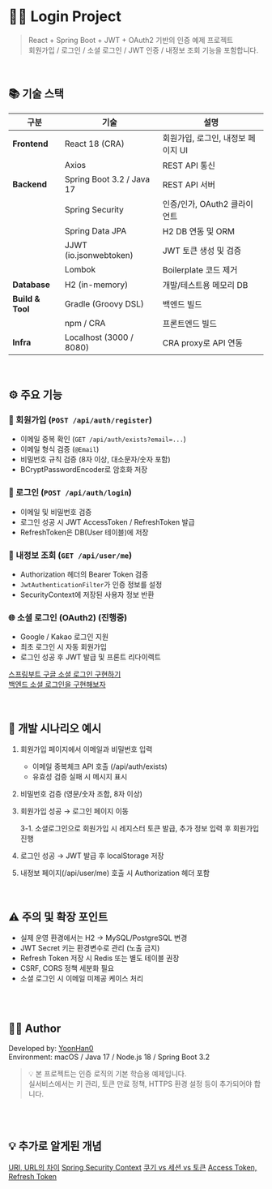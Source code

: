 # 👨‍💻 Login Project

> React + Spring Boot + JWT + OAuth2 기반의 인증 예제 프로젝트  
> 회원가입 / 로그인 / 소셜 로그인 / JWT 인증 / 내정보 조회 기능을 포함합니다.

<br />

## 📚 기술 스택

| 구분 | 기술 | 설명 |
|------|------|------|
| **Frontend** | React 18 (CRA) | 회원가입, 로그인, 내정보 페이지 UI |
|  | Axios | REST API 통신 |
| **Backend** | Spring Boot 3.2 / Java 17 | REST API 서버 |
|  | Spring Security | 인증/인가, OAuth2 클라이언트 |
|  | Spring Data JPA | H2 DB 연동 및 ORM |
|  | JJWT (io.jsonwebtoken) | JWT 토큰 생성 및 검증 |
|  | Lombok | Boilerplate 코드 제거 |
| **Database** | H2 (in-memory) | 개발/테스트용 메모리 DB |
| **Build & Tool** | Gradle (Groovy DSL) | 백엔드 빌드 |
|  | npm / CRA | 프론트엔드 빌드 |
| **Infra** | Localhost (3000 / 8080) | CRA proxy로 API 연동 |

<br />

## ⚙️ 주요 기능

### 🧾 회원가입 (`POST /api/auth/register`)
- 이메일 중복 확인 (`GET /api/auth/exists?email=...`)
- 이메일 형식 검증 (`@Email`)
- 비밀번호 규칙 검증 (8자 이상, 대소문자/숫자 포함)
- BCryptPasswordEncoder로 암호화 저장

### 🔐 로그인 (`POST /api/auth/login`)
- 이메일 및 비밀번호 검증
- 로그인 성공 시 JWT AccessToken / RefreshToken 발급
- RefreshToken은 DB(User 테이블)에 저장

### 🪪 내정보 조회 (`GET /api/user/me`)
- Authorization 헤더의 Bearer Token 검증
- `JwtAuthenticationFilter`가 인증 정보를 설정
- SecurityContext에 저장된 사용자 정보 반환

### 🌐 소셜 로그인 (OAuth2) (진행중)
- Google / Kakao 로그인 지원
- 최초 로그인 시 자동 회원가입
- 로그인 성공 후 JWT 발급 및 프론트 리다이렉트

[스프링부트 구글 소셜 로그인 구현하기](https://velog.io/@bdd14club/%EB%B0%B1%EC%97%94%EB%93%9C-2.-%EA%B5%AC%EA%B8%80-%EC%86%8C%EC%85%9C-%EB%A1%9C%EA%B7%B8%EC%9D%B8-%EA%B5%AC%ED%98%84%ED%95%98%EA%B8%B0) <br/>
[백엔드 소셜 로그인을 구현해보자](https://velog.io/@juuuunny/%EB%B0%B1%EC%97%94%EB%93%9C%EC%97%90%EC%84%9C-%EC%86%8C%EC%85%9C-%EB%A1%9C%EA%B7%B8%EC%9D%B8%EC%9D%84-%EA%B5%AC%ED%98%84%ED%95%B4%EB%B3%B4%EC%9E%90-%EC%B9%B4%EC%B9%B4%EC%98%A4-%EA%B5%AC%EA%B8%80-%EB%84%A4%EC%9D%B4%EB%B2%84-3%EC%A2%85-%EC%A0%81%EC%9A%A9%EA%B8%B0#35-%EC%9D%B8%EC%A6%9D-%EC%84%B1%EA%B3%B5-%EC%8B%9C)

<br />

## 🚀 개발 시나리오 예시

1. 회원가입 페이지에서 이메일과 비밀번호 입력
   - 이메일 중복체크 API 호출 (/api/auth/exists)
   - 유효성 검증 실패 시 메시지 표시
2. 비밀번호 검증 (영문/숫자 조합, 8자 이상)
3. 회원가입 성공 → 로그인 페이지 이동

   3-1. 소셜로그인으로 회원가입 시 레지스터 토큰 발급, 추가 정보 입력 후 회원가입 진행
4. 로그인 성공 → JWT 발급 후 localStorage 저장
5. 내정보 페이지(/api/user/me) 호출 시 Authorization 헤더 포함

<br />

## ⚠️ 주의 및 확장 포인트

- 실제 운영 환경에서는 H2 → MySQL/PostgreSQL 변경
- JWT Secret 키는 환경변수로 관리 (노출 금지)
- Refresh Token 저장 시 Redis 또는 별도 테이블 권장
- CSRF, CORS 정책 세분화 필요
- 소셜 로그인 시 이메일 미제공 케이스 처리

<br />
<br />

## 👨‍💻 Author
Developed by: [YoonHan0](https://github.com/YoonHan0) <br />
Environment: macOS / Java 17 / Node.js 18 / Spring Boot 3.2
> 💡 본 프로젝트는 인증 로직의 기본 학습용 예제입니다. <br />
실서비스에서는 키 관리, 토큰 만료 정책, HTTPS 환경 설정 등이 추가되어야 합니다.

<br />
<br />

## 💡 추가로 알게된 개념
[URI, URL의 차이](https://inpa.tistory.com/entry/WEB-%F0%9F%8C%90-URL-URI-%EC%B0%A8%EC%9D%B4)
[Spring Security Context](https://wildeveloperetrain.tistory.com/324#google_vignette)
[쿠기 vs 세션 vs 토큰](https://inpa.tistory.com/entry/WEB-%F0%9F%93%9A-JWTjson-web-token-%EB%9E%80-%F0%9F%92%AF-%EC%A0%95%EB%A6%AC)
[Access Token, Refresh Token](https://inpa.tistory.com/entry/WEB-%F0%9F%93%9A-Access-Token-Refresh-Token-%EC%9B%90%EB%A6%AC-feat-JWT)